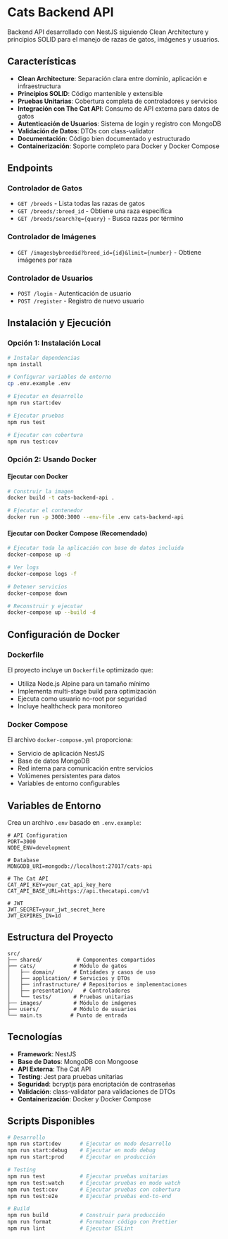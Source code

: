 # Cats Backend API

Backend API desarrollado con NestJS siguiendo Clean Architecture y principios SOLID para el manejo de razas de gatos, imágenes y usuarios.

## Características

- **Clean Architecture**: Separación clara entre dominio, aplicación e infraestructura
- **Principios SOLID**: Código mantenible y extensible
- **Pruebas Unitarias**: Cobertura completa de controladores y servicios
- **Integración con The Cat API**: Consumo de API externa para datos de gatos
- **Autenticación de Usuarios**: Sistema de login y registro con MongoDB
- **Validación de Datos**: DTOs con class-validator
- **Documentación**: Código bien documentado y estructurado
- **Containerización**: Soporte completo para Docker y Docker Compose

## Endpoints

### Controlador de Gatos
- `GET /breeds` - Lista todas las razas de gatos
- `GET /breeds/:breed_id` - Obtiene una raza específica
- `GET /breeds/search?q={query}` - Busca razas por término

### Controlador de Imágenes
- `GET /imagesbybreedid?breed_id={id}&limit={number}` - Obtiene imágenes por raza

### Controlador de Usuarios
- `POST /login` - Autenticación de usuario
- `POST /register` - Registro de nuevo usuario

## Instalación y Ejecución

### Opción 1: Instalación Local

```bash
# Instalar dependencias
npm install

# Configurar variables de entorno
cp .env.example .env

# Ejecutar en desarrollo
npm run start:dev

# Ejecutar pruebas
npm run test

# Ejecutar con cobertura
npm run test:cov
```

### Opción 2: Usando Docker

#### Ejecutar con Docker
```bash
# Construir la imagen
docker build -t cats-backend-api .

# Ejecutar el contenedor
docker run -p 3000:3000 --env-file .env cats-backend-api
```

#### Ejecutar con Docker Compose (Recomendado)
```bash
# Ejecutar toda la aplicación con base de datos incluida
docker-compose up -d

# Ver logs
docker-compose logs -f

# Detener servicios
docker-compose down

# Reconstruir y ejecutar
docker-compose up --build -d
```

## Configuración de Docker

### Dockerfile
El proyecto incluye un `Dockerfile` optimizado que:
- Utiliza Node.js Alpine para un tamaño mínimo
- Implementa multi-stage build para optimización
- Ejecuta como usuario no-root por seguridad
- Incluye healthcheck para monitoreo

### Docker Compose
El archivo `docker-compose.yml` proporciona:
- Servicio de aplicación NestJS
- Base de datos MongoDB
- Red interna para comunicación entre servicios
- Volúmenes persistentes para datos
- Variables de entorno configurables

## Variables de Entorno

Crea un archivo `.env` basado en `.env.example`:

```env
# API Configuration
PORT=3000
NODE_ENV=development

# Database
MONGODB_URI=mongodb://localhost:27017/cats-api

# The Cat API
CAT_API_KEY=your_cat_api_key_here
CAT_API_BASE_URL=https://api.thecatapi.com/v1

# JWT
JWT_SECRET=your_jwt_secret_here
JWT_EXPIRES_IN=1d
```

## Estructura del Proyecto

```
src/
├── shared/           # Componentes compartidos
├── cats/            # Módulo de gatos
│   ├── domain/      # Entidades y casos de uso
│   ├── application/ # Servicios y DTOs
│   ├── infrastructure/ # Repositorios e implementaciones
│   ├── presentation/   # Controladores
│   └── tests/       # Pruebas unitarias
├── images/          # Módulo de imágenes
├── users/           # Módulo de usuarios
└── main.ts         # Punto de entrada
```

## Tecnologías

- **Framework**: NestJS
- **Base de Datos**: MongoDB con Mongoose
- **API Externa**: The Cat API
- **Testing**: Jest para pruebas unitarias
- **Seguridad**: bcryptjs para encriptación de contraseñas
- **Validación**: class-validator para validaciones de DTOs
- **Containerización**: Docker y Docker Compose

## Scripts Disponibles

```bash
# Desarrollo
npm run start:dev      # Ejecutar en modo desarrollo
npm run start:debug    # Ejecutar en modo debug
npm run start:prod     # Ejecutar en producción

# Testing
npm run test           # Ejecutar pruebas unitarias
npm run test:watch     # Ejecutar pruebas en modo watch
npm run test:cov       # Ejecutar pruebas con cobertura
npm run test:e2e       # Ejecutar pruebas end-to-end

# Build
npm run build          # Construir para producción
npm run format         # Formatear código con Prettier
npm run lint           # Ejecutar ESLint
```
